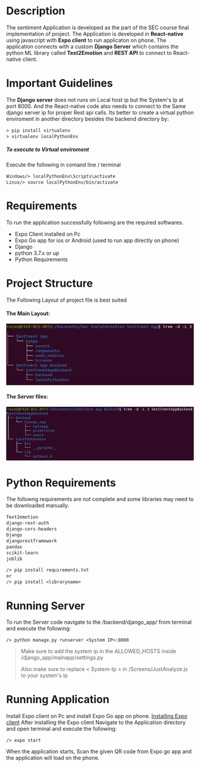 # Description
The sentiment Application is developed as the part of the SEC course final implementation of project. The Application is developed in **React-native** using javascript with **Expo client** to run applicaton on phone. 
The application connects with a custom **Django Server** which contains the python ML library called **Text2Emotion** and **REST API** to connect to React-native client.

# Important Guidelines
The **Django server** does not runs on Local host ip but the System's Ip at port 8000. And the React-native code also needs to connect to the Same django server ip for proper Rest api calls.
Its better to create a virtual python enviroment in another directory besides the backend directory by:
```
> pip install virtualenv
> virtualenv localPythonEnv
```
##### To execute to Virtual enviroment
Execute the following in comand line / terminal
```
Windows/> localPythonEnv\Scripts\activate
Linux/> source localPythonEnv/bin/activate
```

# Requirements
To run the application successfully following are the required softwares.
+ Expo Client installed on Pc
+ Expo Go app for ios or Android (used to run app directly on phone)
+ Django
+ python 3.7.x or up
+ Python Requirements

# Project Structure
The Following Layout of project file is best suited
#### The Main Layout:
![](https://github.com/abdullahrecon999/Sentiment-App/blob/main/assets/Screenshot%20from%202021-06-11%2016-53-22.png)

#### The Server files:
![](https://github.com/abdullahrecon999/Sentiment-App/blob/main/assets/Screenshot%20from%202021-06-11%2016-39-29.png)

# Python Requirements
The followng requirements are not complete and some libraries may need to be downloaded manually.
```
Text2emotion
django-rest-auth
django-cors-headers
Django
djangorestframework
pandas
scikit-learn
joblib
```
```
/> pip install requirements.txt
or
/> pip install <libraryname>
```
# Running Server
To run the Server code navigate to the /backend/django_app/ from terminal and execute the following:
```
/> python manage.py runserver <System IP>:8000
```
> Make sure to add the system ip in the ALLOWED_HOSTS inside /django_app/mainapp/settings.py
> 
> Also make sure to replace < System-Ip > in /Screens/JustAnalyze.js to your system's Ip

# Running Application
Install Expo client on Pc and install Expo Go app on phone.
[Installing Expo client](https://docs.expo.io/get-started/installation/)
After installing the Expo client Navigate to the Application directory and open terminal and execute the following:
```
/> expo start
```
When the application starts, Scan the given QR code from Expo go app and the application will load on the phone.







